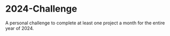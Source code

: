 # 2024-Challenge
A personal challenge to complete at least one project a month for the entire year of 2024.
